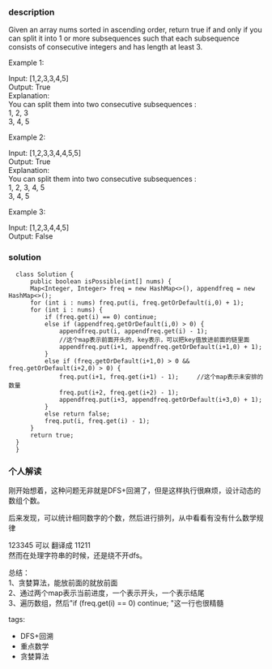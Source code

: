 ### description      
  Given an array nums sorted in ascending order, return true if and only if you can split it into 1 or more subsequences such that each subsequence consists of consecutive integers and has length at least 3.    
      
       
      
  Example 1:    
      
  Input: [1,2,3,3,4,5]    
  Output: True    
  Explanation:    
  You can split them into two consecutive subsequences :     
  1, 2, 3    
  3, 4, 5    
      
  Example 2:    
      
  Input: [1,2,3,3,4,4,5,5]    
  Output: True    
  Explanation:    
  You can split them into two consecutive subsequences :     
  1, 2, 3, 4, 5    
  3, 4, 5    
      
  Example 3:    
      
  Input: [1,2,3,4,4,5]    
  Output: False    
### solution      
```      
  class Solution {    
      public boolean isPossible(int[] nums) {    
      Map<Integer, Integer> freq = new HashMap<>(), appendfreq = new HashMap<>();    
      for (int i : nums) freq.put(i, freq.getOrDefault(i,0) + 1);    
      for (int i : nums) {    
          if (freq.get(i) == 0) continue;    
          else if (appendfreq.getOrDefault(i,0) > 0) {    
              appendfreq.put(i, appendfreq.get(i) - 1);     
              //这个map表示前面开头的，key表示，可以把key值放进前面的链里面    
              appendfreq.put(i+1, appendfreq.getOrDefault(i+1,0) + 1);    
          }       
          else if (freq.getOrDefault(i+1,0) > 0 && freq.getOrDefault(i+2,0) > 0) {    
              freq.put(i+1, freq.get(i+1) - 1);     //这个map表示未安排的数量    
              freq.put(i+2, freq.get(i+2) - 1);    
              appendfreq.put(i+3, appendfreq.getOrDefault(i+3,0) + 1);    
          }    
          else return false;    
          freq.put(i, freq.get(i) - 1);    
      }    
      return true;    
  }    
  }    
```      
      
### 个人解读      
  刚开始想着，这种问题无非就是DFS+回溯了，但是这样执行很麻烦，设计动态的数组个数。    
      
  后来发现，可以统计相同数字的个数，然后进行排列，从中看看有没有什么数学规律    
      
  123345 可以 翻译成 11211    
  然而在处理字符串的时候，还是绕不开dfs。    
      
  总结：    
  1、贪婪算法，能放前面的就放前面    
  2、通过两个map表示当前进度，一个表示开头，一个表示结尾    
  3、遍历数组，然后"if (freq.get(i) == 0) continue; "这一行也很精髓  
      
      
tags:      
  -  DFS+回溯    
  -  重点数学    
  -  贪婪算法    
